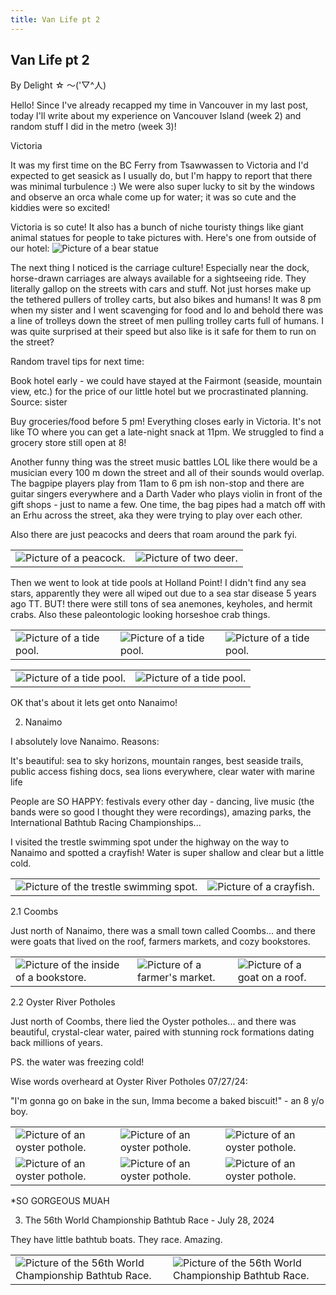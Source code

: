```yaml
---
title: Van Life pt 2
---
```

## Van Life pt 2
By Delight ☆ ～('▽^人)

Hello! Since I've already recapped my time in Vancouver in my last post, today I'll write about my experience on Vancouver Island (week 2) and random stuff I did in the metro (week 3)!

Victoria 

It was my first time on the BC Ferry from Tsawwassen to Victoria and I'd expected to get seasick as I usually do, but I'm happy to report that there was minimal turbulence :) We were also super lucky to sit by the windows and observe an orca whale come up for water; it was so cute and the kiddies were so excited!

Victoria is so cute! It also has a bunch of niche touristy things like giant animal statues for people to take pictures with. Here's one from outside of our hotel:
<img src = "images\Van Life pt 2\Bear statue.webp" alt = "Picture of a bear statue"/>

The next thing I noticed is the carriage culture! Especially near the dock, horse-drawn carriages are always available for a sightseeing ride. They literally gallop on the streets with cars and stuff. Not just horses make up the tethered pullers of trolley carts, but also bikes and humans! It was 8 pm when my sister and I went scavenging for food and lo and behold there was a line of trolleys down the street of men pulling trolley carts full of humans. I was quite surprised at their speed but also like is it safe for them to run on the street?

Random travel tips for next time:

Book hotel early - we could have stayed at the Fairmont (seaside, mountain view, etc.) for the price of our little hotel but we procrastinated planning. Source: sister

Buy groceries/food before 5 pm! Everything closes early in Victoria. It's not like TO where you can get a late-night snack at 11pm. We struggled to find a grocery store still open at 8!

Another funny thing was the street music battles LOL like there would be a musician every 100 m down the street and all of their sounds would overlap. The bagpipe players play from 11am to 6 pm ish non-stop and there are guitar singers everywhere and a Darth Vader who plays violin in front of the gift shops - just to name a few. One time, the bag pipes had a match off with an Erhu across the street, aka they were trying to play over each other.

Also there are just peacocks and deers that roam around the park fyi. 
<table>
    <tr>
        <td><img src = "images\Van Life pt 2\peacock.webp" alt = "Picture of a peacock."/></td>
        <td><img src = "images\Van Life pt 2\deer.webp" alt = "Picture of two deer."/></td>
    </tr>
</table>

Then we went to look at tide pools at Holland Point! I didn't find any sea stars, apparently they were all wiped out due to a sea star disease 5 years ago TT. BUT! there were still tons of sea anemones, keyholes, and hermit crabs. Also these paleontologic looking horseshoe crab things. 
<table>
    <tr>
        <td><img src = "images\Van Life pt 2\tidePool1.webp" alt = "Picture of a tide pool."/></td>
        <td><img src = "images\Van Life pt 2\tidePool2.webp" alt = "Picture of a tide pool."/></td>
        <td><img src = "images\Van Life pt 2\tidePool3.webp" alt = "Picture of a tide pool."/></td>
    </tr>
</table>
<table>
    <tr>
        <td><img src = "images\Van Life pt 2\tidePool4.webp" alt = "Picture of a tide pool."/></td>
        <td><img src = "images\Van Life pt 2\tidePool5.webp" alt = "Picture of a tide pool."/></td>
    </tr>
</table>

OK that's about it lets get onto Nanaimo!

2. Nanaimo

I absolutely love Nanaimo. Reasons:

It's beautiful: sea to sky horizons, mountain ranges, best seaside trails, public access fishing docs, sea lions everywhere, clear water with marine life

People are SO HAPPY: festivals every other day - dancing, live music (the bands were so good I thought they were recordings), amazing parks, the International Bathtub Racing Championships...

I visited the trestle swimming spot under the highway on the way to Nanaimo and spotted a crayfish! Water is super shallow and clear but a little cold. 

<table>
    <tr>
        <td><img src = "images\Van Life pt 2\trestleSwimmingSpot.webp" alt = "Picture of the trestle swimming spot."/></td>
        <td><img src = "images\Van Life pt 2\crayfish.webp" alt = "Picture of a crayfish."/></td>
    </tr>
</table>

2.1 Coombs

Just north of Nanaimo, there was a small town called Coombs... and there were goats that lived on the roof, farmers markets, and cozy bookstores.
<table>
    <tr>
        <td><img src = "images\Van Life pt 2\bookstore.webp" alt = "Picture of the inside of a bookstore."/></td>
        <td><img src = "images\Van Life pt 2\farmersMarket.webp" alt = "Picture of a farmer's market."/></td>
        <td><img src = "images\Van Life pt 2\goat.webp" alt = "Picture of a goat on a roof."/></td>
    </tr>
</table>

2.2 Oyster River Potholes

Just north of Coombs, there lied the Oyster potholes... and there was beautiful, crystal-clear water, paired with stunning rock formations dating back millions of years.

PS. the water was freezing cold!

Wise words overheard at Oyster River Potholes 07/27/24: 

"I'm gonna go on bake in the sun, Imma become a baked biscuit!" - an 8 y/o boy.

<table>
    <tr>
        <td><img src = "images\Van Life pt 2\oysterPothole1.webp" alt = "Picture of an oyster pothole."/></td>
        <td><img src = "images\Van Life pt 2\oysterPothole2.webp" alt = "Picture of an oyster pothole."/></td>
        <td><img src = "images\Van Life pt 2\oysterPothole3.webp" alt = "Picture of an oyster pothole."/></td>
    </tr>
    <tr>
        <td><img src = "images\Van Life pt 2\oysterPothole4.webp" alt = "Picture of an oyster pothole."/></td>
        <td><img src = "images\Van Life pt 2\oysterPothole5.webp" alt = "Picture of an oyster pothole."/></td>
        <td><img src = "images\Van Life pt 2\oysterPothole6.webp" alt = "Picture of an oyster pothole."/></td>
    </tr>
</table>

*SO GORGEOUS MUAH

3. The 56th World Championship Bathtub Race - July 28, 2024

They have little bathtub boats. They race. Amazing.

<table>
    <tr>
        <td><img src = "images\Van Life pt 2\bathtubRace1.webp" alt = "Picture of the 56th World Championship Bathtub Race."/></td>
        <td><img src = "images\Van Life pt 2\bathtubRace2.webp" alt = "Picture of the 56th World Championship Bathtub Race."/></td>
    </tr>
</table>